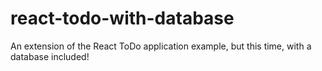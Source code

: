 # react-todo-with-database
An extension of the React ToDo application example, but this time, with a database included!
